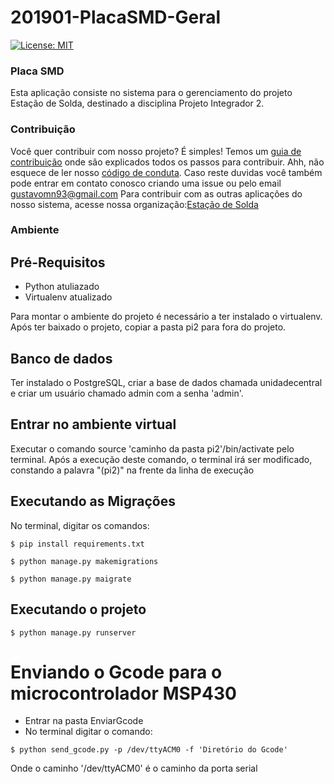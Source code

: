 # 201901-PlacaSMD-Geral
[![License: MIT](https://img.shields.io/badge/License-MIT-yellow.svg)](https://opensource.org/licenses/MIT)

### Placa SMD

Esta aplicação consiste no sistema para o gerenciamento do projeto Estação de Solda, destinado a disciplina Projeto Integrador 2. 

### Contribuição
Você quer contribuir com nosso projeto? É simples! Temos um [guia de contribuição](CONTRIBUTING.md) onde são explicados todos os passos para contribuir. Ahh, não esquece de ler nosso [código de conduta](CODE_OF_CONDUCT.md).
Caso reste duvidas você também pode entrar em contato conosco criando uma issue ou pelo email gustavomn93@gmail.com
Para contribuir com as outras aplicações do nosso sistema, acesse nossa organização:[Estação de Solda](https://github.com/pi2-2019)

### Ambiente

## Pré-Requisitos 
* Python atuliazado
* Virtualenv atualizado

Para montar o ambiente do projeto é necessário a ter instalado o virtualenv. 
Após ter baixado o projeto, copiar a pasta pi2 para fora do projeto.

## Banco de dados

Ter instalado o PostgreSQL, criar a base de dados chamada unidadecentral e criar um usuário chamado admin com a senha 'admin'.

## Entrar no ambiente virtual

Executar o comando source 'caminho da pasta pi2'/bin/activate pelo terminal. 
Após a execução deste comando, o terminal irá ser modificado, constando a palavra "(pi2)" na frente da linha de execução

## Executando as Migrações

No terminal, digitar os comandos: 
```
$ pip install requirements.txt
```

```
$ python manage.py makemigrations
```

```
$ python manage.py maigrate
```

## Executando o projeto

```
$ python manage.py runserver
```

# Enviando o Gcode para o microcontrolador MSP430

* Entrar na pasta EnviarGcode
* No terminal digitar o comando: 

```
$ python send_gcode.py -p /dev/ttyACM0 -f 'Diretório do Gcode'
```
Onde o caminho '/dev/ttyACM0' é o caminho da porta serial
